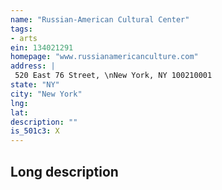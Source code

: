 ```yaml
---
name: "Russian-American Cultural Center"
tags:
- arts
ein: 134021291
homepage: "www.russianamericanculture.com"
address: |
 520 East 76 Street, \nNew York, NY 100210001
state: "NY"
city: "New York"
lng: 
lat: 
description: ""
is_501c3: X
---
```


## Long description


